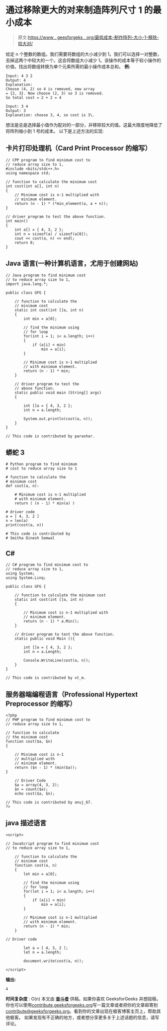 # 通过移除更大的对来制造阵列尺寸 1 的最小成本

> 原文:[https://www . geesforgeks . org/最低成本-制作阵列-大小-1-移除-较大对/](https://www.geeksforgeeks.org/minimum-cost-make-array-size-1-removing-larger-pairs/)

给定 n 个整数的数组。我们需要将数组的大小减少到 1。我们可以选择一对整数，去掉这两个中较大的一个。这会将数组大小减少 1。该操作的成本等于较小操作的价值。找出将数组转换为单个元素所需的最小操作成本总和。
**例:**

```
Input: 4 3 2 
Output: 4
Explanation: 
Choose (4, 2) so 4 is removed, new array 
= {2, 3}. Now choose (2, 3) so 3 is removed. 
So total cost = 2 + 2 = 4

Input: 3 4
Output: 3
Explanation: choose 3, 4, so cost is 3\. 
```

想法是总是选择最小值作为配对的一部分，并移除较大的值。这最大限度地降低了将阵列缩小到 1 号的成本。
以下是上述方法的实现:

## 卡片打印处理机（Card Print Processor 的缩写）

```
// CPP program to find minimum cost to
// reduce array size to 1,
#include <bits/stdc++.h>
using namespace std;

// function to calculate the minimum cost
int cost(int a[], int n)
{
    // Minimum cost is n-1 multiplied with
    // minimum element.
    return (n - 1) * (*min_element(a, a + n));
}

// driver program to test the above function.
int main()
{
    int a[] = { 4, 3, 2 };
    int n = sizeof(a) / sizeof(a[0]);
    cout << cost(a, n) << endl;
    return 0;
}
```

## Java 语言(一种计算机语言，尤用于创建网站)

```
// Java program to find minimum cost
// to reduce array size to 1,
import java.lang.*;

public class GFG {

    // function to calculate the
    // minimum cost
    static int cost(int []a, int n)
    {
        int min = a[0];

        // find the minimum using
        // for loop
        for(int i = 1; i< a.length; i++)
        {
            if (a[i] < min)
                min = a[i];
        }

        // Minimum cost is n-1 multiplied
        // with minimum element.
        return (n - 1) * min;
    }

    // driver program to test the
    // above function.
    static public void main (String[] args)
    {

        int []a = { 4, 3, 2 };
        int n = a.length;

        System.out.println(cost(a, n));
    }
}

// This code is contributed by parashar.
```

## 蟒蛇 3

```
# Python program to find minimum
# cost to reduce array size to 1

# function to calculate the
# minimum cost
def cost(a, n):

    # Minimum cost is n-1 multiplied
    # with minimum element.
    return ( (n - 1) * min(a) )

# driver code
a = [ 4, 3, 2 ]
n = len(a)
print(cost(a, n))

# This code is contributed by
# Smitha Dinesh Semwal
```

## C#

```
// C# program to find minimum cost to
// reduce array size to 1,
using System;
using System.Linq;

public class GFG {

    // function to calculate the minimum cost
    static int cost(int []a, int n)
    {

        // Minimum cost is n-1 multiplied with
        // minimum element.
        return (n - 1) * a.Min();
    }

    // driver program to test the above function.
    static public void Main (){

        int []a = { 4, 3, 2 };
        int n = a.Length;

        Console.WriteLine(cost(a, n));
    }
}

// This code is contributed by vt_m.
```

## 服务器端编程语言（Professional Hypertext Preprocessor 的缩写）

```
<?php
// PHP program to find minimum cost to
// reduce array size to 1,

// function to calculate
// the minimum cost
function cost($a, $n)
{

    // Minimum cost is n-1
    // multiplied with
    // minimum element.
    return ($n - 1) * (min($a));
}

    // Driver Code
    $a = array(4, 3, 2);
    $n = count($a);
    echo cost($a, $n);

// This code is contributed by anuj_67.
?>
```

## java 描述语言

```
<script>

// JavaScript program to find minimum cost
// to reduce array size to 1,

    // function to calculate the
    // minimum cost
    function cost(a, n)
    {
        let min = a[0];

        // find the minimum using
        // for loop
        for(let i = 1; i< a.length; i++)
        {
            if (a[i] < min)
                min = a[i];
        }

        // Minimum cost is n-1 multiplied
        // with minimum element.
        return (n - 1) * min;
    }

// Driver code   

        let a = [ 4, 3, 2 ];
        let n = a.length;

        document.write(cost(a, n));

</script>
```

**输出:**

```
4
```

**时间复杂度** : O(n)
本文由 [**奋斗者**](https://www.facebook.com/raja.vikramaditya.7) 供稿。如果你喜欢 GeeksforGeeks 并想投稿，你也可以使用[contribute.geeksforgeeks.org](http://www.contribute.geeksforgeeks.org)写一篇文章或者把你的文章邮寄到 contribute@geeksforgeeks.org。看到你的文章出现在极客博客主页上，帮助其他极客。
如果发现有不正确的地方，或者想分享更多关于上述话题的信息，请写评论。